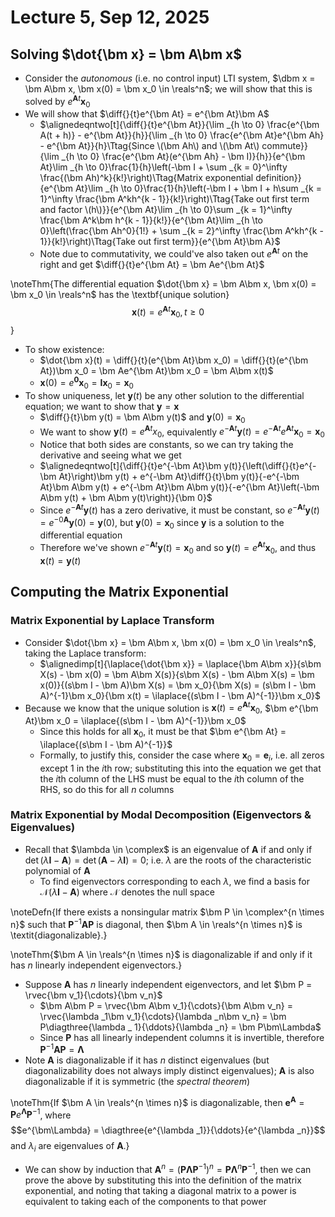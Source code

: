 # Lecture 5, Sep 12, 2025

## Solving $\dot{\bm x} = \bm A\bm x$

* Consider the *autonomous* (i.e. no control input) LTI system, $\dbm x = \bm A\bm x, \bm x(0) = \bm x_0 \in \reals^n$; we will show that this is solved by $e^{\bm At}\bm x_0$
* We will show that $\diff{}{t}e^{\bm At} = e^{\bm At}\bm A$
	* $\alignedeqntwo[t]{\diff{}{t}e^{\bm At}}{\lim _{h \to 0} \frac{e^{\bm A(t + h)} - e^{\bm At}}{h}}{\lim _{h \to 0} \frac{e^{\bm At}e^{\bm Ah} - e^{\bm At}}{h}\Ttag{Since \(\bm Ah\) and \(\bm At\) commute}}{\lim _{h \to 0} \frac{e^{\bm At}(e^{\bm Ah} - \bm I)}{h}}{e^{\bm At}\lim _{h \to 0}\frac{1}{h}\left(-\bm I + \sum _{k = 0}^\infty \frac{(\bm Ah)^k}{k!}\right)\Ttag{Matrix exponential definition}}{e^{\bm At}\lim _{h \to 0}\frac{1}{h}\left(-\bm I + \bm I + h\sum _{k = 1}^\infty \frac{\bm A^kh^{k - 1}}{k!}\right)\Ttag{Take out first term and factor \(h\)}}{e^{\bm At}\lim _{h \to 0}\sum _{k = 1}^\infty \frac{\bm A^k\bm h^{k - 1}}{k!}}{e^{\bm At}\lim _{h \to 0}\left(\frac{\bm Ah^0}{1!} + \sum _{k = 2}^\infty \frac{\bm A^kh^{k - 1}}{k!}\right)\Ttag{Take out first term}}{e^{\bm At}\bm A}$
	* Note due to commutativity, we could've also taken out $e^{\bm At}$ on the right and get $\diff{}{t}e^{\bm At} = \bm Ae^{\bm At}$

\noteThm{The differential equation $\dot{\bm x} = \bm A\bm x, \bm x(0) = \bm x_0 \in \reals^n$ has the \textbf{unique solution} $$\bm x(t) = e^{\bm At}\bm x_0, t \geq 0$$}

* To show existence:
	* $\dot{\bm x}(t) = \diff{}{t}(e^{\bm At}\bm x_0) = \diff{}{t}(e^{\bm At})\bm x_0 = \bm Ae^{\bm At}\bm x_0 = \bm A\bm x(t)$
	* $\bm x(0) = e^{\bm 0}\bm x_0 = \bm I\bm x_0 = \bm x_0$
* To show uniqueness, let $\bm y(t)$ be any other solution to the differential equation; we want to show that $\bm y = \bm x$
	* $\diff{}{t}\bm y(t) = \bm A\bm y(t)$ and $\bm y(0) = \bm x_0$
	* We want to show $\bm y(t) = e^{\bm At}x_0$, equivalently $e^{-\bm At}\bm y(t) = e^{-\bm At}e^{\bm At}\bm x_0 = \bm x_0$
	* Notice that both sides are constants, so we can try taking the derivative and seeing what we get
	* $\alignedeqntwo[t]{\diff{}{t}e^{-\bm At}\bm y(t)}{\left(\diff{}{t}e^{-\bm At}\right)\bm y(t) + e^{-\bm At}\diff{}{t}\bm y(t)}{-e^{-\bm At}\bm A\bm y(t) + e^{-\bm At}\bm A\bm y(t)}{-e^{\bm At}\left(-\bm A\bm y(t) + \bm A\bm y(t)\right)}{\bm 0}$
	* Since $e^{-\bm At}\bm y(t)$ has a zero derivative, it must be constant, so $e^{-\bm At}\bm y(t) = e^{-0\bm A}\bm y(0) = \bm y(0)$, but $\bm y(0) = \bm x_0$ since $\bm y$ is a solution to the differential equation
	* Therefore we've shown $e^{-\bm At}\bm y(t) = \bm x_0$ and so $\bm y(t) = e^{\bm At}\bm x_0$, and thus $\bm x(t) = \bm y(t)$

## Computing the Matrix Exponential

### Matrix Exponential by Laplace Transform

* Consider $\dot{\bm x} = \bm A\bm x, \bm x(0) = \bm x_0 \in \reals^n$, taking the Laplace transform:
	* $\alignedimp[t]{\laplace{\dot{\bm x}} = \laplace{\bm A\bm x}}{s\bm X(s) - \bm x(0) = \bm A\bm X(s)}{s\bm X(s) - \bm A\bm X(s) = \bm x(0)}{(s\bm I - \bm A)\bm X(s) = \bm x_0}{\bm X(s) = (s\bm I - \bm A)^{-1}\bm x_0}{\bm x(t) = \ilaplace{(s\bm I - \bm A)^{-1}}\bm x_0}$
* Because we know that the unique solution is $\bm x(t) = e^{\bm At}\bm x_0$, $\bm e^{\bm At}\bm x_0 = \ilaplace{(s\bm I - \bm A)^{-1}}\bm x_0$
	* Since this holds for all $\bm x_0$, it must be that $\bm e^{\bm At} = \ilaplace{(s\bm I - \bm A)^{-1}}$
	* Formally, to justify this, consider the case where $\bm x_0 = \bm e_i$, i.e. all zeros except 1 in the $i$th row; substituting this into the equation we get that the $i$th column of the LHS must be equal to the $i$th column of the RHS, so do this for all $n$ columns

### Matrix Exponential by Modal Decomposition (Eigenvectors & Eigenvalues)

* Recall that $\lambda \in \complex$ is an eigenvalue of $\bm A$ if and only if $\det(\lambda\bm I - \bm A) = \det(\bm A - \lambda\bm I) = 0$; i.e. $\lambda$ are the roots of the characteristic polynomial of $\bm A$
	* To find eigenvectors corresponding to each $\lambda$, we find a basis for $\mathcal N(\lambda\bm I - \bm A)$ where $\mathcal N$ denotes the null space

\noteDefn{If there exists a nonsingular matrix $\bm P \in \complex^{n \times n}$ such that $\bm P^{-1}\bm A\bm P$ is diagonal, then $\bm A \in \reals^{n \times n}$ is \textit{diagonalizable}.}

\noteThm{$\bm A \in \reals^{n \times n}$ is diagonalizable if and only if it has $n$ linearly independent eigenvectors.}

* Suppose $\bm A$ has $n$ linearly independent eigenvectors, and let $\bm P = \rvec{\bm v_1}{\cdots}{\bm v_n}$
	* $\bm A\bm P = \rvec{\bm A\bm v_1}{\cdots}{\bm A\bm v_n} = \rvec{\lambda _1\bm v_1}{\cdots}{\lambda _n\bm v_n} = \bm P\diagthree{\lambda _ 1}{\ddots}{\lambda _n} = \bm P\bm\Lambda$
	* Since $\bm P$ has all linearly independent columns it is invertible, therefore $\bm P^{-1}\bm A\bm P = \bm\Lambda$
* Note $\bm A$ is diagonalizable if it has $n$ distinct eigenvalues (but diagonalizability does not always imply distinct eigenvalues); $\bm A$ is also diagonalizable if it is symmetric (the *spectral theorem*)

\noteThm{If $\bm A \in \reals^{n \times n}$ is diagonalizable, then $\bm e^{\bm A} = \bm Pe^{\bm\Lambda}\bm P^{-1}$, where $$e^{\bm\Lambda} = \diagthree{e^{\lambda _1}}{\ddots}{e^{\lambda _n}}$$ and $\lambda _i$ are eigenvalues of $\bm A$.}

* We can show by induction that $\bm A^n = (\bm P\bm\Lambda\bm P^{-1})^n = \bm P\bm\Lambda^n\bm P^{-1}$, then we can prove the above by substituting this into the definition of the matrix exponential, and noting that taking a diagonal matrix to a power is equivalent to taking each of the components to that power

